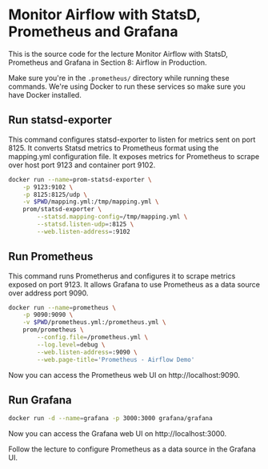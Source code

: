 # Monitor Airflow with StatsD, Prometheus and Grafana

This is the source code for the lecture Monitor Airflow with StatsD, Prometheus and Grafana in Section 8: Airflow in Production.

Make sure you're in the `.prometheus/` directory while running these commands. We're using Docker to run these services so make sure you have Docker installed.

## Run statsd-exporter

This command configures statsd-exporter to listen for metrics sent on port 8125. It converts Statsd metrics to Prometheus format using the mapping.yml configuration file. It exposes metrics for Prometheus to scrape over host port 9123 and container port 9102.

```Bash
docker run --name=prom-statsd-exporter \
    -p 9123:9102 \
    -p 8125:8125/udp \
    -v $PWD/mapping.yml:/tmp/mapping.yml \
    prom/statsd-exporter \
        --statsd.mapping-config=/tmp/mapping.yml \
        --statsd.listen-udp=:8125 \
        --web.listen-address=:9102
```

## Run Prometheus

This command runs Prometherus and configures it to scrape metrics exposed on port 9123. It allows Grafana to use Prometheus as a data source over address port 9090.

```Bash
docker run --name=prometheus \
    -p 9090:9090 \
    -v $PWD/prometheus.yml:/prometheus.yml \
    prom/prometheus \
        --config.file=/prometheus.yml \
        --log.level=debug \
        --web.listen-address=:9090 \
        --web.page-title='Prometheus - Airflow Demo'
```

Now you can access the Prometheus web UI on http://localhost:9090.

## Run Grafana

```Bash
docker run -d --name=grafana -p 3000:3000 grafana/grafana
```

Now you can access the Grafana web UI on http://localhost:3000.

Follow the lecture to configure Prometheus as a data source in the Grafana UI.
